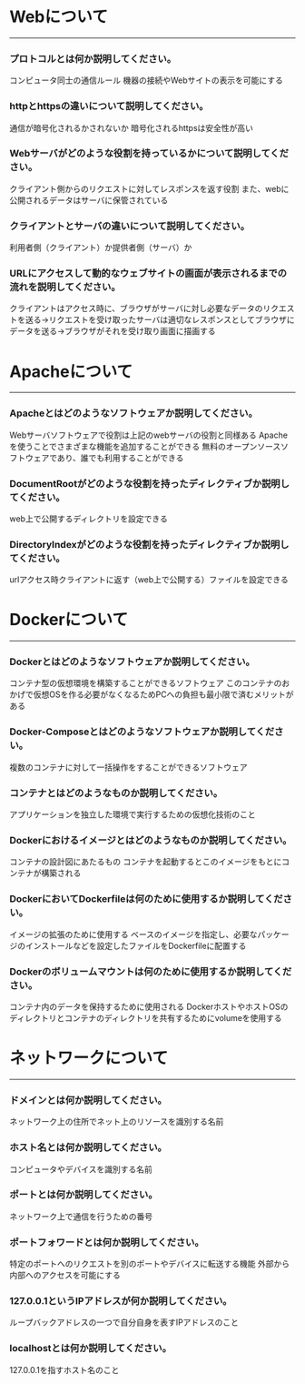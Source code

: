 # Webについて
---
### プロトコルとは何か説明してください。
コンピュータ同士の通信ルール
機器の接続やWebサイトの表示を可能にする

### httpとhttpsの違いについて説明してください。
通信が暗号化されるかされないか
暗号化されるhttpsは安全性が高い

### Webサーバがどのような役割を持っているかについて説明してください。
クライアント側からのリクエストに対してレスポンスを返す役割
また、webに公開されるデータはサーバに保管されている

### クライアントとサーバの違いについて説明してください。
利用者側（クライアント）か提供者側（サーバ）か


### URLにアクセスして動的なウェブサイトの画面が表示されるまでの流れを説明してください。
クライアントはアクセス時に、ブラウザがサーバに対し必要なデータのリクエストを送る→リクエストを受け取ったサーバは適切なレスポンスとしてブラウザにデータを送る→ブラウザがそれを受け取り画面に描画する


# Apacheについて
---
### Apacheとはどのようなソフトウェアか説明してください。
Webサーバソフトウェアで役割は上記のwebサーバの役割と同様ある
Apacheを使うことでさまざまな機能を追加することができる
無料のオープンソースソフトウェアであり、誰でも利用することができる


### DocumentRootがどのような役割を持ったディレクティブか説明してください。
web上で公開するディレクトリを設定できる


### DirectoryIndexがどのような役割を持ったディレクティブか説明してください。
urlアクセス時クライアントに返す（web上で公開する）ファイルを設定できる


# Dockerについて
---
### Dockerとはどのようなソフトウェアか説明してください。
コンテナ型の仮想環境を構築することができるソフトウェア
このコンテナのおかげで仮想OSを作る必要がなくなるためPCへの負担も最小限で済むメリットがある


### Docker-Composeとはどのようなソフトウェアか説明してください。
複数のコンテナに対して一括操作をすることができるソフトウェア


### コンテナとはどのようなものか説明してください。
アプリケーションを独立した環境で実行するための仮想化技術のこと


### Dockerにおけるイメージとはどのようなものか説明してください。
コンテナの設計図にあたるもの
コンテナを起動するとこのイメージをもとにコンテナが構築される


### DockerにおいてDockerfileは何のために使用するか説明してください。
イメージの拡張のために使用する
ベースのイメージを指定し、必要なパッケージのインストールなどを設定したファイルをDockerfileに配置する


### Dockerのボリュームマウントは何のために使用するか説明してください。
コンテナ内のデータを保持するために使用される
DockerホストやホストOSのディレクトリとコンテナのディレクトリを共有するためにvolumeを使用する


# ネットワークについて
---
### ドメインとは何か説明してください。
ネットワーク上の住所でネット上のリソースを識別する名前


### ホスト名とは何か説明してください。
コンピュータやデバイスを識別する名前


### ポートとは何か説明してください。
ネットワーク上で通信を行うための番号


### ポートフォワードとは何か説明してください。
特定のポートへのリクエストを別のポートやデバイスに転送する機能
外部から内部へのアクセスを可能にする


### 127.0.0.1というIPアドレスが何か説明してください。
ループバックアドレスの一つで自分自身を表すIPアドレスのこと


### localhostとは何か説明してください。
127.0.0.1を指すホスト名のこと



